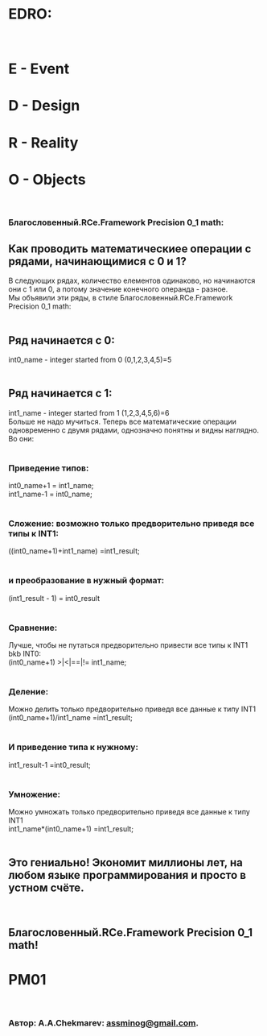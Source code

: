 # EDRO:
<br/>

# E - Event
# D - Design
# R - Reality
# O - Objects 
<br/>

### Благословенный.RCe.Framework Precision 0_1 math:
## Как проводить математическиее операции с рядами, начинающимися с 0 и 1?
 В следующих рядах, количество елементов одинаково, но начинаются они с 1 или 0, а потому значение конечного операнда - разное. <br/>
 Мы объявили эти ряды, в стиле Благословенный.RCe.Framework Precision 0_1 math: <br/><br/>
 
 ## Ряд начинается с 0:
 int0_name - integer started from 0 (0,1,2,3,4,5)=5  <br/><br/>
 
## Ряд начинается с 1:
 int1_name - integer started from 1 (1,2,3,4,5,6)=6<br/>
 Больше не надо мучиться. Теперь все математические операции одновременно с двумя рядами, однозначно понятны и видны наглядно. Во они:<br/>
<br/>

### Приведение типов:
int0_name+1 = int1_name; <br/>
int1_name-1 = int0_name; <br/>
<br/>

### Сложение: возможно только предворительно приведя все типы к INT1: 
((int0_name+1)+int1_name)     =int1_result; <br/>
<br/>

### и преобразование в нужный формат:
(int1_result - 1)             = int0_result <br/>
<br/>

### Сравнение: 
Лучше, чтобы не путаться предворительно привести все типы к INT1 bkb INT0: <br/>
(int0_name+1)    >|<|==|!=    int1_name; <br/>
<br/>

### Деление: 
Можно делить только предворительно приведя все данные к типу INT1<br/>
(int0_name+1)/int1_name       =int1_result; <br/>
<br/>

### И приведение типа к нужному:
int1_result-1                 =int0_result; <br/>
<br/>

### Умножение: 
Можно умножать только предворительно приведя все данные к типу INT1<br/>
int1_name*(int0_name+1)       =int1_result; <br/>
<br/>

## Это гениально! Экономит миллионы лет, на любом языке программирования и просто в устном счёте.
<br/>

## Благословенный.RCe.Framework Precision 0_1 math!
# PM01
<br/>

###   Автор: A.A.Chekmarev: assminog@gmail.com. 
